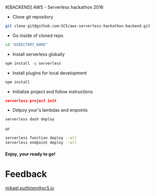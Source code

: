 #[BACKEND] AWS - Serverless hackathon 2016

* Clone git repository
```bash
git clone git@github.com:SC5/aws-serverless-hackathon-backend.git
```

* Go inside of cloned repo
```bash
cd "DIRECTORY_NAME"
```
* Install serverless globally
```bash
npm install -g serverless
```

* Install plugins for local development
```bash
npm install
```

* Initialize project and follow instructions
```json
serverless project init
```

* Delpoy your's lambdas and enpoints
```bash
serverless dash deploy
```
or
```bash
serverless function deploy --all
serverless endpoint deploy --all
```

#### Enjoy, your ready to go!

# Feedback
mikael.puittinen@sc5.io